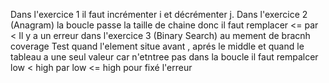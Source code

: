 Dans l'exercice 1 il faut incrémenter i et décrémenter j.
Dans l'exercice 2 (Anagram) la boucle passe la taille de chaine donc il faut remplacer <= par <
Il y a un erreur dans l'exercice 3 (Binary Search) au mement de bracnh coverage Test quand l'element situe avant , aprés le middle et quand le tableau a une seul valeur car n'etntree pas dans la boucle il faut rempalcer low < high par low <= high pour fixé l'erreur
